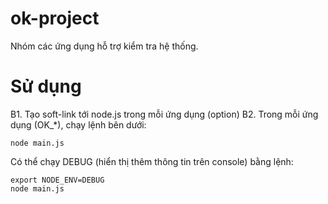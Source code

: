 # ok-project
Nhóm các ứng dụng hỗ trợ kiểm tra hệ thống.

# Sử dụng
B1. Tạo soft-link tới node.js trong mỗi ứng dụng (option)
B2. Trong mỗi ứng dụng (OK_*), chạy lệnh bên dưới:
```
node main.js
```
Có thể chạy DEBUG (hiển thị thêm thông tin trên console) bằng lệnh:
```
export NODE_ENV=DEBUG
node main.js
```
